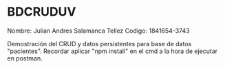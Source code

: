 # BDCRUDUV

Nombre: Julian Andres Salamanca Tellez
Codigo: 1841654-3743  

Demostración del CRUD y datos persistentes para base de datos "pacientes". 
Recordar aplicar "npm install" en el cmd a la hora de ejecutar en postman. 
